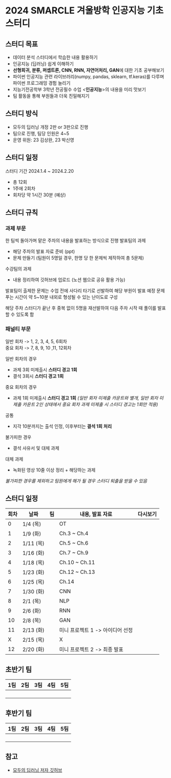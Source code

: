 # 2024 SMARCLE 겨울방학 인공지능 기초 스터디
## 스터디 목표
- 데이터 분석 스터디에서 학습한 내용 활용하기
- 인공지능 (딥러닝) 쉽게 이해하기
- **선형회귀, 분류, 퍼셉트론, CNN, RNN, 자연어처리, GAN**에 대한 기초 공부해보기
- 파이썬 인공지능 관련 라이브러리(numpy, pandas, sklearn, tf.keras)를 다루며 파이썬 프로그래밍 경험 늘리기
- 지능기전공학부 3학년 전공필수 수업 <**인공지능**>의 내용을 미리 맛보기
- 팀 활동을 통해 부원들과 더욱 친밀해지기
  
## 스터디 방식
- 모두의 딥러닝 개정 2판 or 3판으로 진행
- 팀으로 진행, 팀당 인원은 4~5
- 운영 위원: 23 김상완, 23 박신영

## 스터디 일정
스터디 기간 2024.1.4 ~ 2024.2.20
- 총 12회
- 1주에 2회차
- 회차당 약 1시간 30분 (예상)

## 스터디 규칙
### 과제 부문
한 팀씩 돌아가며 맡은 주차의 내용을 발표하는 방식으로 진행
발표팀의 과제
- 해당 주차의 발표 자료 준비 (ppt)
- 문제 만들기 (팀원이 5명일 경우, 한명 당 한 문제씩 제작하여 총 5문제)

수강팀의 과제
- 내용 정리하여 깃허브에 업로드 (노션 웹으로 공유 활용 가능)

발표팀이 출제한 문제는 수업 전에 사다리 타기로 선발하여 해당 부원이 발표 예정
문제 푸는 시간이 약 5~10분 내외로 형성될 수 있는 난이도로 구성

해당 주차 스터디가 끝난 후 중복 없이 5명을 재선발하여 다음 주차 시작 때 풀이를 발표할 수 있도록 함

### 패널티 부문
일반 회차 -> 1, 2, 3, 4, 5, 6회차   
중요 회차 -> 7, 8, 9, 10 ,11, 12회차

일반 회차의 경우
- 과제 3회 미제출시 **스터디 경고 1회**
- 결석 3회시 **스터디 경고 1회**

중요 회차의 경우
- 과제 1회 미제출시 **스터디 경고 1회** *(일반 회차 미제출 카운트와 별개, 일반 회차 미제출 카운트 2인 상태에서 중요 회차 과제 미제출 시 스터디 경고는 1회만 적용)*

공통
- 지각 10분까지는 출석 인정, 이후부터는 **결석 1회 처리**

불가피한 경우
- 결석 사유서 및 대체 과제

대체 과제
- 녹화된 영상 10줄 이상 정리 + 해당하는 과제

*불가피한 경우를 제외하고 팀원에게 해가 될 경우 스터디 퇴출을 받을 수 있음*


## 스터디 일정

|회차|날짜|팀|내용, 발표 자료|다시보기|
|----|----|--|---------------|---------|
|0 |1/4 (목) | |OT | |
|1 |1/9 (화) | |Ch.3 ~ Ch.4 | |
|2 |1/11 (목) | |Ch.5 ~ Ch.6 | |
|3 |1/16 (화) | |Ch.7 ~ Ch.9 | |
|4 |1/18 (목) | |Ch.10 ~ Ch.11 | |
|5 |1/23 (화) | |Ch.12 ~ Ch.13 | |
|6 |1/25 (목) | |Ch.14 | |
|7 |1/30 (화) | |CNN | |
|8 |2/1 (목) | |NLP | |
|9 |2/6 (화) | |RNN | |
|10 |2/8 (목) | |GAN | |
|11 |2/13 (화) | |미니 프로젝트 1 -> 아이디어 선정 | |
|X |2/15 (목) | |X | |
|12 |2/20 (화) | |미니 프로젝트 2 -> 최종 발표 | |


## 초반기 팀
|1팀|2팀|3팀|4팀|5팀|
|---|---|---|---|---|
| | | | | |
| | | | | |
| | | | | |
| | | | | |

## 후반기 팀
|1팀|2팀|3팀|4팀|5팀|
|---|---|---|---|---|
| | | | | |
| | | | | |
| | | | | |
| | | | | |

## 참고
- [모두의 딥러닝 저자 깃허브](https://github.com/taehojo/deeplearning)
  
